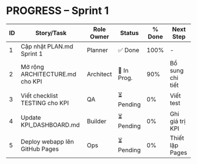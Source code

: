 # PROGRESS – Sprint 1
| ID | Story/Task                           | Role Owner | Status     | % Done | Next Step           |
|----|--------------------------------------|------------|------------|--------|---------------------|
| 1  | Cập nhật PLAN.md Sprint 1            | Planner    | ✅ Done    | 100%   | -                   |
| 2  | Mở rộng ARCHITECTURE.md cho KPI      | Architect  | 🚧 In Prog.| 90%    | Bổ sung chi tiết    |
| 3  | Viết checklist TESTING cho KPI       | QA         | ⏳ Pending | 0%     | Viết test            |
| 4  | Update KPI_DASHBOARD.md              | Builder    | ⏳ Pending | 0%     | Ghi giá trị KPI      |
| 5  | Deploy webapp lên GitHub Pages       | Ops        | ⏳ Pending | 0%     | Thiết lập Pages      |
